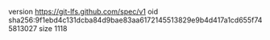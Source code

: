 version https://git-lfs.github.com/spec/v1
oid sha256:9f1ebd4c131dcba84d9bae83aa6172145513829e9b4d417a1cd655f745813027
size 1118

